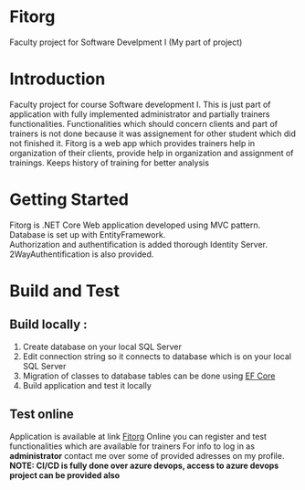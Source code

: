 # Fitorg
Faculty project for Software Develpment I (My part of project)

# Introduction
Faculty project for course Software development I. This is just part of application with fully implemented administrator and partially trainers functionalities. Functionalities which should concern clients and part of trainers is not done because it was assignement for other student which did not finished it.
Fitorg is a web app which provides trainers help in organization of their clients, provide help in organization and assignment of trainings. Keeps history of training for better analysis

# Getting Started
Fitorg is .NET Core Web application developed using MVC pattern.  
Database is set up with EntityFramework.  
Authorization and authentification is added thorough Identity Server.  
2WayAuthentification is also provided.

# Build and Test

## Build locally :
1. Create database on your local SQL Server
2. Edit connection string so it connects to database which is on your local SQL Server
3. Migration of classes to database tables can be done using [EF Core](https://docs.microsoft.com/en-us/ef/core/managing-schemas/migrations/?tabs=vs)
4. Build application and test it locally

## Test online
Application is available at link [Fitorg](https://fitorg.azurewebsites.net/)
Online you can register and test functionalities which are available for trainers
For info to log in as **administrator** contact me over some of provided adresses on my profile.
**NOTE: CI/CD is fully done over azure devops, access to azure devops project can be provided also**
